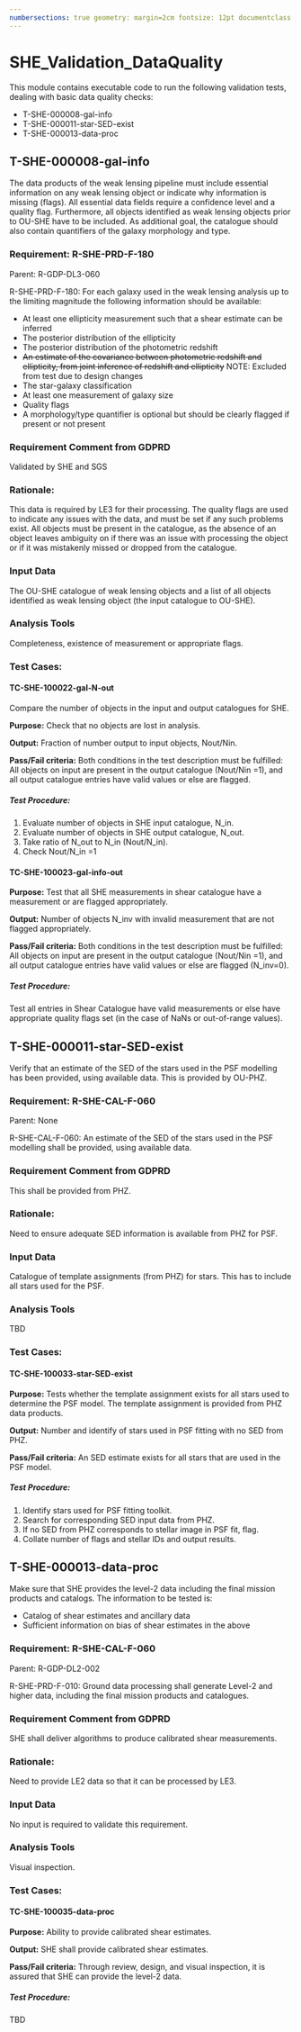 ```yaml
---
numbersections: true geometry: margin=2cm fontsize: 12pt documentclass: article
---
```


# SHE_Validation_DataQuality

This module contains executable code to run the following validation tests, dealing with basic data quality checks:

* T-SHE-000008-gal-info
* T-SHE-000011-star-SED-exist
* T-SHE-000013-data-proc

## T-SHE-000008-gal-info

The data products of the weak lensing pipeline must include essential information on any weak lensing object or indicate
why information is missing (flags). All essential data fields require a confidence level and a quality flag.
Furthermore, all objects identified as weak lensing objects prior to OU-SHE have to be included. As additional goal, the
catalogue should also contain quantifiers of the galaxy morphology and type.

### Requirement: R-SHE-PRD-F-180

Parent: R-GDP-DL3-060

R-SHE-PRD-F-180: For each galaxy used in the weak lensing analysis up to the limiting magnitude the following
information should be available:

* At least one ellipticity measurement such that a shear estimate can be inferred
* The posterior distribution of the ellipticity
* The posterior distribution of the photometric redshift
* ~~An estimate of the covariance between photometric redshift and ellipticity, from joint inference of redshift and
  ellipticity~~ NOTE: Excluded from test due to design changes
* The star-galaxy classification
* At least one measurement of galaxy size
* Quality flags
* A morphology/type quantifier is optional but should be clearly flagged if present or not present

### Requirement Comment from GDPRD

Validated by SHE and SGS

### Rationale:

This data is required by LE3 for their processing. The quality flags are used to indicate any issues with the data, and
must be set if any such problems exist. All objects must be present in the catalogue, as the absence of an object
leaves ambiguity on if there was an issue with processing the object or if it was mistakenly missed or dropped from the
catalogue.

### Input Data

The OU-SHE catalogue of weak lensing objects and a list of all objects identified as weak lensing object (the input
catalogue to OU-SHE).

### Analysis Tools

Completeness, existence of measurement or appropriate flags.

### Test Cases:

#### TC-SHE-100022-gal-N-out

Compare the number of objects in the input and output catalogues for SHE.

**Purpose:** Check that no objects are lost in analysis.

**Output:** Fraction of number output to input objects, Nout/Nin.

**Pass/Fail criteria:** Both conditions in the test description must be fulfilled: All objects on input are present in
the output catalogue (Nout/Nin =1), and all output catalogue entries have valid values or else are flagged.

##### Test Procedure:

1. Evaluate number of objects in SHE input catalogue, N\_in.
2. Evaluate number of objects in SHE output catalogue, N\_out.
3. Take ratio of N\_out to N\_in (Nout/N\_in).
4. Check Nout/N\_in =1

#### TC-SHE-100023-gal-info-out

**Purpose:** Test that all SHE measurements in shear catalogue have a measurement or are flagged appropriately.

**Output:** Number of objects N\_inv with invalid measurement that are not flagged appropriately.

**Pass/Fail criteria:** Both conditions in the test description must be fulfilled: All objects on input are present in
the output catalogue (Nout/Nin =1), and all output catalogue entries have valid values or else are flagged (N\_inv=0).

##### Test Procedure:

Test all entries in Shear Catalogue have valid measurements or else have appropriate quality flags set (in the case of
NaNs or out-of-range values).

## T-SHE-000011-star-SED-exist

Verify that an estimate of the SED of the stars used in the PSF modelling has been provided, using available data. This
is provided by OU-PHZ.

### Requirement: R-SHE-CAL-F-060

Parent: None

R-SHE-CAL-F-060: An estimate of the SED of the stars used in the PSF modelling shall be provided, using available data.

### Requirement Comment from GDPRD

This shall be provided from PHZ.

### Rationale:

Need to ensure adequate SED information is available from PHZ for PSF.

### Input Data

Catalogue of template assignments (from PHZ) for stars. This has to include all stars used for the PSF.

### Analysis Tools

TBD

### Test Cases:

#### TC-SHE-100033-star-SED-exist

**Purpose:** Tests whether the template assignment exists for all stars used to determine the PSF model. The template
assignment is provided from PHZ data products.

**Output:** Number and identify of stars used in PSF fitting with no SED from PHZ.

**Pass/Fail criteria:** An SED estimate exists for all stars that are used in the PSF model.

##### Test Procedure:

1. Identify stars used for PSF fitting toolkit.
2. Search for corresponding SED input data from PHZ.
3. If no SED from PHZ corresponds to stellar image in PSF fit, flag.
4. Collate number of flags and stellar IDs and output results.

## T-SHE-000013-data-proc

Make sure that SHE provides the level-2 data including the final mission products and catalogs. The information to be
tested is:

* Catalog of shear estimates and ancillary data
* Sufficient information on bias of shear estimates in the above

### Requirement: R-SHE-CAL-F-060

Parent: R-GDP-DL2-002

R-SHE-PRD-F-010: Ground data processing shall generate Level-2 and higher data, including the final mission products and
catalogues.

### Requirement Comment from GDPRD

SHE shall deliver algorithms to produce calibrated shear measurements.

### Rationale:

Need to provide LE2 data so that it can be processed by LE3.

### Input Data

No input is required to validate this requirement.

### Analysis Tools

Visual inspection.

### Test Cases:

#### TC-SHE-100035-data-proc

**Purpose:** Ability to provide calibrated shear estimates.

**Output:** SHE shall provide calibrated shear estimates.

**Pass/Fail criteria:** Through review, design, and visual inspection, it is assured that SHE can provide the level-2
data.

##### Test Procedure:

TBD
